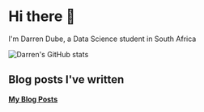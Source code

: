 # Hi there 👋

I'm Darren Dube, a Data Science student in South Africa

![Darren's GitHub stats](https://github-readme-stats.vercel.app/api?username=darrendube&show_icons=true&hide_rank=true&theme=codeSTACKr)

## Blog posts I've written

[**My Blog Posts**](https://darrendube.github.io/blog)


